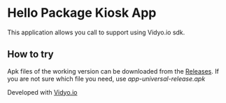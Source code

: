 # Hello Package Kiosk App
This application allows you call to support using Vidyo.io sdk.

## How to try
Apk files of the working version can be downloaded from the [Releases](https://github.com/fs/hello-package-android/releases/tag/v0.0.2). If you are not sure which file you need, use *app-universal-release.apk*


Developed with [Vidyo.io](https://developer.vidyo.io)